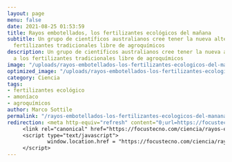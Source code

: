 ```yaml
---
layout: page
menu: false
date: 2021-08-25 01:53:59
title: Rayos embotellados, los fertilizantes ecológicos del mañana
subtitle: Un grupo de científicos australianos cree tener la nueva alternativa a los
  fertilizantes tradicionales libre de agroquímicos
description: Un grupo de científicos australianos cree tener la nueva alternativa
  a los fertilizantes tradicionales libre de agroquímicos
image: "/uploads/rayos-embotellados-los-fertilizantes-ecologicos-del-manana-focustecno.jpg"
optimized_image: "/uploads/rayos-embotellados-los-fertilizantes-ecologicos-del-manana-focustecno-1.jpg"
category: Ciencia
tags:
- fertilizantes ecológico
- amoníaco
- agroquímicos
author: Marco Sottile
permalink: "/rayos-embotellados-los-fertilizantes-ecologicos-del-manana/"
redirection: <meta http-equiv="refresh" content="0;url=https://focustecno.com/ciencia/rayos-embotellados-los-fertilizantes-ecologicos-del-manana/"/>
     <link rel="canonical" href="https://focustecno.com/ciencia/rayos-embotellados-los-fertilizantes-ecologicos-del-manana/"/>
     <script type="text/javascript">
             window.location.href = "https://focustecno.com/ciencia/rayos-embotellados-los-fertilizantes-ecologicos-del-manana/"
     </script>
---
```

